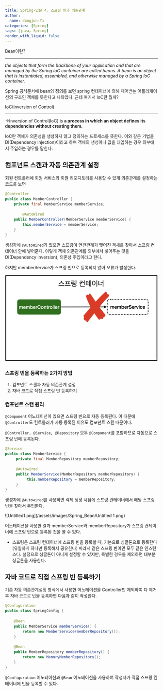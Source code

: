 ```yaml
---
title: Spring-입문 4. 스프링 빈과 의존관계
author:
  name: dongjun-Yi
categories: [Spring]
tags: [java, Spring]
render_with_liquid: false
---
```

Bean이란?

---

*the objects that form the backbone of your application and that are managed by the Spring IoC container are called beans. A bean is an object that is instantiated, assembled, and otherwise managed by a Spring IoC container.*

Spring 공식문서에 bean의 정의를 보면 spring 컨테이너에 의해 제어받는 어플리케이션의 구조인 객체를 뜻한다고 나와있다. 근데 여기서 IoC란 뭘까?

IoC(Inversion of Control)

---

→Inversion of Control(IoC) is **a process in which an object defines its dependencies without creating them.**

IoC란 객체가 의존성을 생성하지 않고 정의하는 프로세스를 뜻한다. 이와 같은 기법을 DI(Dependency injection)이라고 하며 객체의 생성이나 값을 대입하는 경우 외부에서 주입하는 경우를 말한다.

## 컴포넌트 스캔과 자동 의존관계 설정

회원 컨트롤러에 회원 서비스와 회원 리포지토리를 사용할 수 있게 의존관계를 설정하는 코드를 보면

```java
@Controller
public class MemberController {
    private final MemberService memberService;

		@AutoWired
    public MemberController(MemberService memberService) {
        this.memberService = memberService;
    }
}
```

생성자에 `@AutoWired`가 있으면 스프링이 연관관계가 맺어진 객체를 찾아서 스프링 컨테이너 안에 넣어준다. 이렇게 객체 의존관계를 외부에서 넣어주는 것을 DI(Dependency Inversion), 의존성 주입이라고 한다.

하지만 memberService가 스프링 빈으로 등록되지 않아 오류가 발생한다.

![Untitled.png](/assets/images/Spring_Bean/Untitled.png)

### 스프링 빈을 등록하는 2가지 방법

1. 컴포넌트 스캔과 자동 의존관계 설정
2. 자바 코드로 직접 스프링 빈 등록하기

### 컴포넌트 스캔 원리

`@Component` 어노테이션이 있으면 스프링 빈으로 자동 등록된다. 이 때문에 `@Controller`도 컨트롤러가 자동 등록된 이유도 컴포넌트 스캔 때문이다.

`@Controller, @Service, @Repository` 모두 `@Component`를 포함하므로 자동으로 스프링 빈에 등록된다.

```java
@Service
public class MemberService {
     private final MemberRepository memberRepository;

     @Autowired
     public MemberService(MemberRepository memberRepository) {
          this.memberRepository = memberRepository;
     }
}
```

생성자에 `@Autowired`를 사용하면 객체 생성 시점에 스프링 컨테이너에서 해당 스프링 빈을 찾아서 주입한다.

![Untitled1.png](/assets/images/Spring_Bean/Untitled 1.png)

어노테이션을 사용한 결과 memberService와 memberRepository가 스프링 컨테이너에 스프링 빈으로 등록된 것을 볼 수 있다.

- 스프링은 스프링 컨테이너에 스프링 빈을 등록할 때, 기본으로 싱글톤으로 등록한다(유일하게 하나만 등록해서 공유한다) 따라서 같은 스프링 빈이면 모두 같은 인스턴스다. 설정으로 싱글톤이 아니게 설정할 수 있지만, 특별한 경우를 제외하면 대부분 싱글톤을 사용한다.

## 자바 코드로 직접 스프링 빈 등록하기

기존 자동 의존관계설정 방식에서 사용한 어노테이션을 Controller만 제외하여 다 제거 후 자바 코드로 빈을 등록하면 다음과 같이 작성한다.

```java
@Configuration
public class SpringConfig {

    @Bean
    public MemberService memberService() {
        return new MemberService(memberRepository());
    }

    @Bean
    public MemberRepository memberRepository() {
        return new MemoryMemberRepository();
    }
}
```

`@Configuration` 어노테이션과 `@Bean` 어노테이션을 사용하여 작성자가 직접 스프링 컨테이너에 빈을 등록할 수 있다.